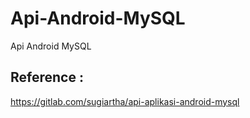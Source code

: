 # Api-Android-MySQL
 Api Android MySQL
 
 ## Reference :
 https://gitlab.com/sugiartha/api-aplikasi-android-mysql
